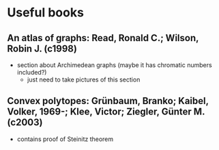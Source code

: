 # Useful books

## An atlas of graphs: Read, Ronald C.; Wilson, Robin J. (c1998)

- section about Archimedean graphs (maybe it has chromatic numbers included?)
  - just need to take pictures of this section

## Convex polytopes: Grünbaum, Branko; Kaibel, Volker, 1969-; Klee, Victor; Ziegler, Günter M. (c2003)

- contains proof of Steinitz theorem